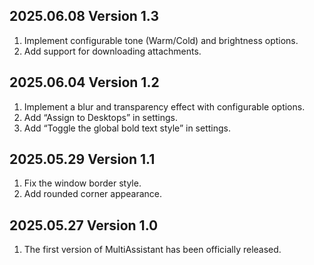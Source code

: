 ## 2025.06.08 Version 1.3
1. Implement configurable tone (Warm/Cold) and brightness options.
2. Add support for downloading attachments.



## 2025.06.04 Version 1.2
1. Implement a blur and transparency effect with configurable options. 
2. Add “Assign to Desktops” in settings.
3. Add “Toggle the global bold text style” in settings.



## 2025.05.29 Version 1.1
1. Fix the window border style.
2. Add rounded corner appearance.




## 2025.05.27 Version 1.0
1. The first version of MultiAssistant has been officially released.

